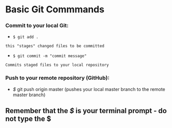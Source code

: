 Basic Git Commmands
============

### Commit to your local Git:

-    `$ git add . `

    this "stages" changed files to be committed

-    `$ git commit -m "commit message"`

    Commits staged files to your local repository

### Push to your remote repository (GitHub):

-  *$* git push origin master (pushes your local master branch to the remote master branch)

Remember that the *$* is your terminal prompt - do not type the $
----------------------
